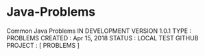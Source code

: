 # Java-Problems
Common Java Problems
IN DEVELOPMENT
VERSION 1.0.1
TYPE : PROBLEMS
CREATED : Apr 15, 2018
STATUS : LOCAL TEST
GITHUB PROJECT : [ PROBLEMS ]